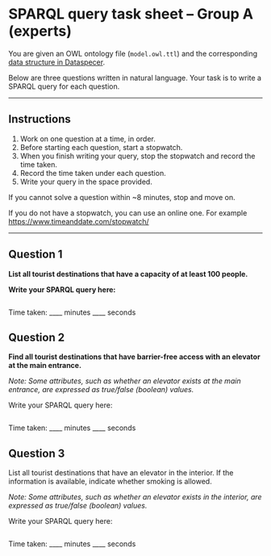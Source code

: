 # SPARQL query task sheet – Group A (experts)

You are given an OWL ontology file (`model.owl.ttl`) and the corresponding [data structure in Dataspecer](https://tool.dataspecer.com/data-specification-editor/editor?data-specification=d51bc125-f2f7-484b-8a57-f8f2b7291d69&data-psm-schema=94ed8b4f-28ec-4014-a4e9-f54bb03a1eab).


Below are three questions written in natural language.
Your task is to write a SPARQL query for each question.

---

## Instructions

1. Work on one question at a time, in order.
2. Before starting each question, start a stopwatch.
3. When you finish writing your query, stop the stopwatch and record the time taken.
4. Record the time taken under each question.
5. Write your query in the space provided.

If you cannot solve a question within ~8 minutes, stop and move on.

If you do not have a stopwatch, you can use an online one.
For example https://www.timeanddate.com/stopwatch/

---

## Question 1

**List all tourist destinations that have a capacity of at least 100 people.**

**Write your SPARQL query here:**

```sparql

```

Time taken: ____ minutes ____ seconds

## Question 2

**Find all tourist destinations that have barrier-free access with an elevator at the main entrance.**

*Note: Some attributes, such as whether an elevator exists at the main entrance, are expressed as true/false (boolean) values.*

Write your SPARQL query here:

```sparql

```

Time taken: ____ minutes ____ seconds

## Question 3

List all tourist destinations that have an elevator in the interior.
If the information is available, indicate whether smoking is allowed.

*Note: Some attributes, such as whether an elevator exists in the interior, are expressed as true/false (boolean) values.*

Write your SPARQL query here:

```sparql

```

Time taken: ____ minutes ____ seconds

